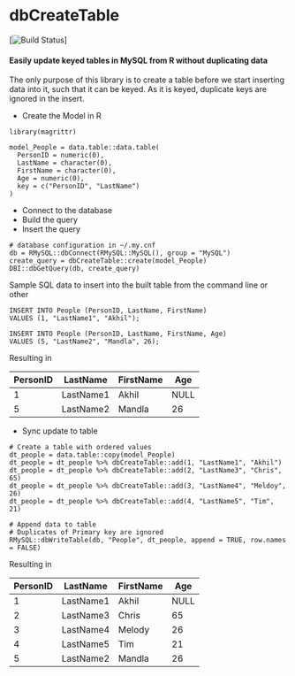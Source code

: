 # dbCreateTable

[![Build Status](https://travis-ci.org/AkhilNairAmey/dbCreateTable.svg?branch=master)]

#### Easily update keyed tables in MySQL from R without duplicating data

The only purpose of this library is to create a table before we start inserting data into it, such that it can be keyed.  As it is keyed, duplicate keys are ignored in the insert.

 - Create the Model in R
```
library(magrittr)

model_People = data.table::data.table(
  PersonID = numeric(0),
  LastName = character(0),
  FirstName = character(0),
  Age = numeric(0),
  key = c("PersonID", "LastName")
)
```
 - Connect to the database
 - Build the query
 - Insert the query

```
# database configuration in ~/.my.cnf
db = RMySQL::dbConnect(RMySQL::MySQL(), group = "MySQL")
create_query = dbCreateTable::create(model_People)
DBI::dbGetQuery(db, create_query)
```
Sample SQL data to insert into the built table from the command line or other
```
INSERT INTO People (PersonID, LastName, FirstName)
VALUES (1, "LastName1", "Akhil");

INSERT INTO People (PersonID, LastName, FirstName, Age)
VALUES (5, "LastName2", "Mandla", 26);
```

Resulting in

| PersonID | LastName  | FirstName | Age  |
|----------|-----------|-----------|------|
|        1 | LastName1 | Akhil     | NULL |
|        5 | LastName2 | Mandla    |   26 |

 - Sync update to table
```
# Create a table with ordered values
dt_people = data.table::copy(model_People)
dt_people = dt_people %>% dbCreateTable::add(1, "LastName1", "Akhil")
dt_people = dt_people %>% dbCreateTable::add(2, "LastName3", "Chris",  65)
dt_people = dt_people %>% dbCreateTable::add(3, "LastName4", "Meldoy", 26)
dt_people = dt_people %>% dbCreateTable::add(4, "LastName5", "Tim",    21)

# Append data to table
# Duplicates of Primary key are ignored
RMySQL::dbWriteTable(db, "People", dt_people, append = TRUE, row.names = FALSE)
```

Resulting in

| PersonID | LastName  | FirstName | Age  |
|----------|-----------|-----------|------|
|        1 | LastName1 | Akhil     | NULL |
|        2 | LastName3 | Chris     |   65 |
|        3 | LastName4 | Melody    |   26 |
|        4 | LastName5 | Tim       |   21 |
|        5 | LastName2 | Mandla    |   26 |

